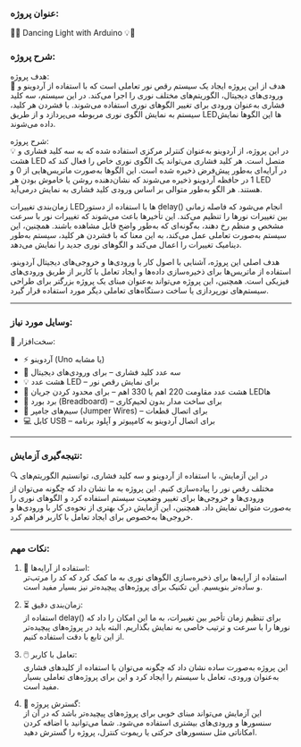 ### عنوان پروژه:
🕺💡 Dancing Light with Arduino 💡🕺

### شرح پروژه:
هدف پروژه:  
🎯 هدف از این پروژه ایجاد یک سیستم رقص نور تعاملی است که با استفاده از آردوینو و ورودی‌های دیجیتال، الگوریتم‌های مختلف نوری را اجرا می‌کند. در این سیستم، سه کلید فشاری به‌عنوان ورودی برای تغییر الگوهای نوری استفاده می‌شوند. با فشردن هر کلید، سیستم به نمایش الگوی نوری مربوطه می‌پردازد و از طریق LED‌ها این الگوها نمایش داده می‌شوند.

شرح پروژه:  
💡 در این پروژه، از آردوینو به‌عنوان کنترلر مرکزی استفاده شده که به سه کلید فشاری و هشت LED متصل است. هر کلید فشاری می‌تواند یک الگوی نوری خاص را فعال کند که در آرایه‌ای به‌طور پیش‌فرض ذخیره شده است. این الگوها به‌صورت ماتریس‌هایی از 0 و 1 در حافظه آردوینو ذخیره می‌شوند که نشان‌دهنده روشن یا خاموش بودن هر LED هستند. هر الگو به‌طور متوالی بر اساس ورودی کلید فشاری به نمایش درمی‌آید.

زمان‌بندی تغییرات LED‌ها با استفاده از دستور delay() انجام می‌شود که فاصله زمانی بین تغییرات نورها را تنظیم می‌کند. این تأخیرها باعث می‌شوند که تغییرات نور با سرعت مشخص و منظم رخ دهند، به‌گونه‌ای که به‌طور واضح قابل مشاهده باشند. همچنین، این سیستم به‌صورت تعاملی عمل می‌کند، به این معنا که با فشردن هر کلید، سیستم به‌طور دینامیک تغییرات را اعمال می‌کند و الگوهای نوری جدید را نمایش می‌دهد.

هدف اصلی این پروژه، آشنایی با اصول کار با ورودی‌ها و خروجی‌های دیجیتال آردوینو، استفاده از ماتریس‌ها برای ذخیره‌سازی داده‌ها و ایجاد تعامل با کاربر از طریق ورودی‌های فیزیکی است. همچنین، این پروژه می‌تواند به‌عنوان مبنای یک پروژه بزرگتر برای طراحی سیستم‌های نورپردازی یا ساخت دستگاه‌های تعاملی دیگر مورد استفاده قرار گیرد.

---

### وسایل مورد نیاز:  
🔧 سخت‌افزار:  
- ⚡️ آردوینو (Uno یا مشابه)  
- 🔲 سه عدد کلید فشاری – برای ورودی‌های دیجیتال  
- 💡 هشت عدد LED – برای نمایش رقص نور  
- 💪 هشت عدد مقاومت 220 اهم یا 330 اهم – برای محدود کردن جریان LEDها  
- 🖤 برد بورد (Breadboard) – برای ساخت مدار بدون لحیم‌کاری  
- 🔌 سیم‌های جامپر (Jumper Wires) – برای اتصال قطعات  
- 💻 کابل USB – برای اتصال آردوینو به کامپیوتر و آپلود برنامه

---

### نتیجه‌گیری آزمایش:  
🔍 در این آزمایش، با استفاده از آردوینو و سه کلید فشاری، توانستیم الگوریتم‌های مختلف رقص نور را پیاده‌سازی کنیم. این پروژه به ما نشان داد که چگونه می‌توان از ورودی‌ها و خروجی‌ها برای تغییر وضعیت سیستم استفاده کرد و الگوهای نوری را به‌صورت متوالی نمایش داد. همچنین، این آزمایش درک بهتری از نحوه‌ی کار با ورودی‌ها و خروجی‌ها به‌خصوص برای ایجاد تعامل با کاربر فراهم کرد.

---

### نکات مهم:  
1. 🔢 استفاده از آرایه‌ها:  
   استفاده از آرایه‌ها برای ذخیره‌سازی الگوهای نوری به ما کمک کرد که کد را مرتب‌تر و ساده‌تر بنویسیم. این تکنیک برای پروژه‌های پیچیده‌تر نیز بسیار مفید است.

2. ⏳ زمان‌بندی دقیق:  
   استفاده از delay() برای تنظیم زمان تأخیر بین تغییرات، به ما این امکان را داد که نورها را با سرعت و ترتیب خاصی به نمایش بگذاریم. البته باید در پروژه‌های پیچیده‌تر از این تابع با دقت استفاده کنیم.

3. 🖱️ تعامل با کاربر:  
   این پروژه به‌صورت ساده نشان داد که چگونه می‌توان با استفاده از کلیدهای فشاری به‌عنوان ورودی، تعامل با سیستم را ایجاد کرد و این برای پروژه‌های تعاملی بسیار مفید است.

4. 🌱 گسترش پروژه:  
   این آزمایش می‌تواند مبنای خوبی برای پروژه‌های پیچیده‌تر باشد که در آن از سنسورها و ورودی‌های بیشتری استفاده می‌شود. شما می‌توانید با اضافه کردن امکاناتی مثل سنسورهای حرکتی یا ریموت کنترل، پروژه را گسترش دهید.
